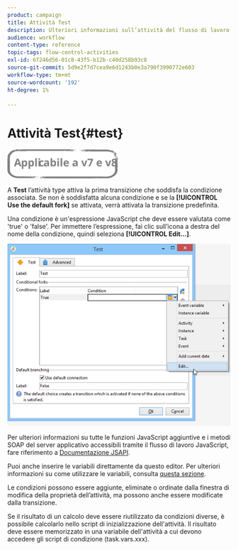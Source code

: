 ```yaml
---
product: campaign
title: Attività Test
description: Ulteriori informazioni sull’attività del flusso di lavoro Test
audience: workflow
content-type: reference
topic-tags: flow-control-activities
exl-id: 6f246d56-01c8-43f5-b12b-c40d258b93c8
source-git-commit: 5d9e2f7d7cea9e6d1243b0e3a790f3990772e603
workflow-type: tm+mt
source-wordcount: '192'
ht-degree: 1%

---
```


# Attività Test{#test}

![](../../assets/common.svg)

A **Test** l’attività type attiva la prima transizione che soddisfa la condizione associata. Se non è soddisfatta alcuna condizione e se la **[!UICONTROL Use the default fork]** se attivata, verrà attivata la transizione predefinita.

Una condizione è un&#39;espressione JavaScript che deve essere valutata come &#39;true&#39; o &#39;false&#39;. Per immettere l’espressione, fai clic sull’icona a destra del nome della condizione, quindi seleziona **[!UICONTROL Edit...]**.

![](assets/edit_test.png)

Per ulteriori informazioni su tutte le funzioni JavaScript aggiuntive e i metodi SOAP del server applicativo accessibili tramite il flusso di lavoro JavaScript, fare riferimento a [Documentazione JSAPI](https://experienceleague.adobe.com/developer/campaign-api/api/index.html).

Puoi anche inserire le variabili direttamente da questo editor. Per ulteriori informazioni su come utilizzare le variabili, consulta [questa sezione](javascript-scripts-and-templates.md#variables).

Le condizioni possono essere aggiunte, eliminate o ordinate dalla finestra di modifica della proprietà dell’attività, ma possono anche essere modificate dalla transizione.

Se il risultato di un calcolo deve essere riutilizzato da condizioni diverse, è possibile calcolarlo nello script di inizializzazione dell&#39;attività. Il risultato deve essere memorizzato in una variabile dell&#39;attività a cui devono accedere gli script di condizione (task.vars.xxx).
